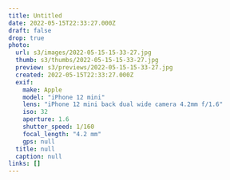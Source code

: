 ```yaml
---
title: Untitled
date: 2022-05-15T22:33:27.000Z
draft: false
drop: true
photo:
  url: s3/images/2022-05-15-15-33-27.jpg
  thumb: s3/thumbs/2022-05-15-15-33-27.jpg
  preview: s3/previews/2022-05-15-15-33-27.jpg
  created: 2022-05-15T22:33:27.000Z
  exif:
    make: Apple
    model: "iPhone 12 mini"
    lens: "iPhone 12 mini back dual wide camera 4.2mm f/1.6"
    iso: 32
    aperture: 1.6
    shutter_speed: 1/160
    focal_length: "4.2 mm"
    gps: null
  title: null
  caption: null
links: []
---
```

